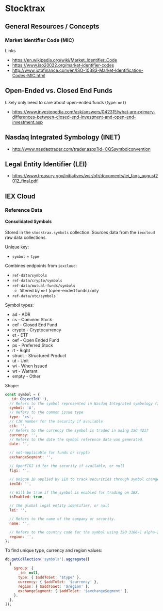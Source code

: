 # Stocktrax

## General Resources / Concepts

### Market Identifier Code (MIC)
Links
- https://en.wikipedia.org/wiki/Market_Identifier_Code
- https://www.iso20022.org/market-identifier-codes
- http://www.iotafinance.com/en/ISO-10383-Market-Identification-Codes-MIC.html

## Open-Ended vs. Closed End Funds
Likely only need to care about open-ended funds (type: `oef`)

- https://www.investopedia.com/ask/answers/042315/what-are-primary-differences-between-closed-end-investment-and-open-end-investment.asp

## Nasdaq Integrated Symbology (INET)
- http://www.nasdaqtrader.com/trader.aspx?id=CQSsymbolconvention

## Legal Entity Identifier (LEI)
- https://www.treasury.gov/initiatives/wsr/ofr/documents/lei_faqs_august2012_final.pdf

## IEX Cloud
### Reference Data

#### Consolidated Symbols
Stored in the `stocktrax.symbols` collection. Sources data from the `iexcloud` raw data collections.

Unique key:
- `symbol` + `type`

Combines endpoints from `iexcloud`:
- `ref-data/symbols`
- `ref-data/crypto/symbols`
- `ref-data/mutual-funds/symbols`
  - filtered by `oef` (open-ended funds) only
- `ref-data/otc/symbols`

Symbol types:
- ad - ADR
- cs - Common Stock
- cef - Closed End Fund
- crypto - Cryptocurrency
- et - ETF
- oef - Open Ended Fund
- ps - Preferred Stock
- rt - Right
- struct - Structured Product
- ut - Unit
- wi - When Issued
- wt - Warrant
- empty - Other

Shape:
```js
const symbol = {
  _id: ObjectId(''),
  // Refers to the symbol represented in Nasdaq Integrated symbology (INET).
  symbol: 'A',
  // Refers to the common issue type
  type: 'cs',
  // CIK number for the security if available
  cik: '',
  // Refers to the currency the symbol is traded in using ISO 4217
  currency: '',
  // Refers to the date the symbol reference data was generated.
  date: '',

  // not-applicable for funds or crypto
  exchangeSegment: '',

  // OpenFIGI id for the security if available, or null
  figi: '',

  // Unique ID applied by IEX to track securities through symbol changes, or null
  iexId: '',

  // Will be true if the symbol is enabled for trading on IEX.
  isEnabled: true,

  // the global legal entity identifier, or null
  lei: '',

  // Refers to the name of the company or security.
  name: '',

  // Refers to the country code for the symbol using ISO 3166-1 alpha-2
  region: '',
};
```

To find unique type, currency and region values:
```js
db.getCollection('symbols').aggregate([
  {
    $group: {
      _id: null,
      type: { $addToSet: '$type' },
      currency: { $addToSet: '$currency' },
      region: { $addToSet: '$region' },
      exchangeSegment: { $addToSet: '$exchangeSegment' },
    },
  },
]);
```

